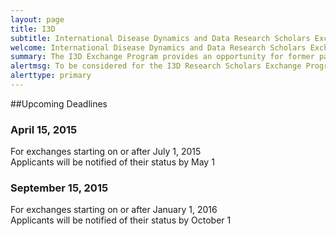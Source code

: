 ```yaml
---
layout: page
title: I3D
subtitle: International Disease Dynamics and Data Research Scholars Exchange Program
welcome: International Disease Dynamics and Data Research Scholars Exchange Program
summary: The I3D Exchange Program provides an opportunity for former participants in the MMED and DAIDD clinics to engage more deeply with infectious disease research problems in collaboration with the ICI3D faculty. The I3D program funds scholars to spend 6 weeks working on an approved research project at the faculty supervisor's home institution. I3D scholars from Africa work with faculty at a North American institution, and American I3D scholars work with faculty at African institutions.
alertmsg: To be considered for the I3D Research Scholars Exchange Program, participants must be nominated by the ICI3D faculty. Nominated participants are expected to develop a project proposal in collaboration with an ICI3D faculty supervisor of their choosing and can submit their application for consideration by meeting any of the upcoming deadlines. Application instructions are included in the letter of nomination sent to nominated participants.
alerttype: primary
---
```


##Upcoming Deadlines

### April 15, 2015
For exchanges starting on or after July 1, 2015  
Applicants will be notified of their status by May 1

### September 15, 2015
For exchanges starting on or after January 1, 2016  
Applicants will be notified of their status by October 1
